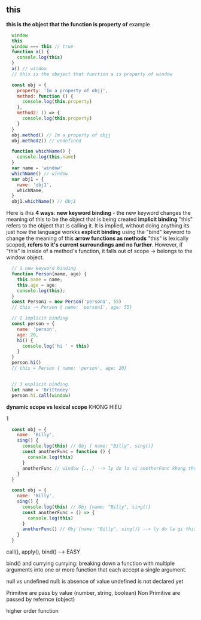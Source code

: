 ## this
  **this is the object that the function is property of**
  example
  ```javascript
    window
    this
    window === this // true
    function a() {
      console.log(this)
    }
    a() // window
    // this is the obeject that function a is property of window
  ```

  ```javascript
    const obj = {
      property: 'Im a property of objj',
      method: function () {
        console.log(this.property)
      },
      method2: () => {
        console.log(this.property)
      }
    }
    obj.method() // Im a property of objj
    obj.method2() // undefined
  ```

  ```javascript
    function whichName() {
      console.log(this.name)
    }
    var name = 'window'
    whichName() // window
    var obj1 = {
      name: 'obj1',
      whichName,
    }
    obj1.whichName() // Obj1
  ```

Here is *this* **4 ways**:
  **new keyword binding** - the new keyword changes the meaning of this to be the object that is being created
  **implicit binding** "this" refers to the object that is calling it. It is implied, without doing anything its just how the language workks
  **explicit binding** using the "bind" keyword to change the meaning of this
  **arrow functions as methods** "this" is lexically scoped, **refers to it's current surroundings and no further**. However, if "this" is inside of a method's function, it falls out of scope  -> belongs to the window object. 

  ```javascript
    // 1 new keyword binding
    function Person(name, age) {
      this.name = name;
      this.age = age;
      console.log(this);
    }
    const Person1 = new Person('person1', 55)
    // this -> Person { name: 'person1', age: 55}

    // 2 implicit binding
    const person = {
      name: 'person',
      age: 20,
      hi() {
        console.log('hi ' + this)
      }
    }
    person.hi()
    // this = Person { name: 'person', age: 20}


    // 3 explicit binding
    let name = 'Brittneey'
    person.hi.call(window)

  ```


**dynamic scope vs lexical scope** KHONG HIEU

1
```javascript
  const obj = {
    name: 'Billy',
    sing() {
      console.log(this) // Obj { name: "Billy", sing()}
      const anotherFunc = function () {
        console.log(this)
      }
      anotherFunc // window {...} --> ly do la vi anotherFunc khong thuoc Obj va lay this la window
    }
  }
```

```javascript
  const obj = {
    name: 'Billy',
    sing() {
      console.log(this) // Obj {name: "Billy", sing()}
      const anotherFunc = () => {
        console.log(this)
      }
      anotherFunc() // Obj {name: "Billy", sing()} --> ly do la gi this cua arrow function se bind toi it's current surrounding
    }
  }

```



call(), apply(), bind() --> EASY

bind() and currying
currying: breaking down a function with multiple arguments into one or more function that each accept a single argument.

null vs undefined
null: is absence of value
undefined is not declared yet

Primitive are pass by value (number, string, boolean)
Non Primitive are passed by refernce (object)

higher order function